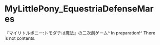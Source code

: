# MyLittlePony_EquestriaDefenseMares
『マイリトルポニー:トモダチは魔法』の二次創ゲーム^
In preparation!^
There is not contents.
